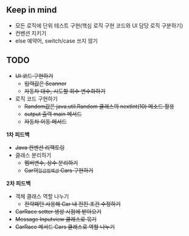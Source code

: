 ## Keep in mind
* 모든 로직에 단위 테스트 구현(핵심 로직 구현 코드와 UI 담당 로직 구분하기)
* 컨벤션 지키기
* else 예약어, switch/case 쓰지 않기

## TODO
* ~~UI 코드 구현하기~~
    * ~~입력값은 Scanner~~
    * ~~자동차 대수, 시도할 회수 변수화하기~~
* 로직 코드 구현하기
    * ~~Random값은 java.util.Random 클래스의 nextInt(10) 메소드 활용~~
    * ~~output 출력 main 메서드~~
    * ~~자동차 이동 메서드~~

**1차 피드백**
* ~~Java 컨벤션 리팩토링~~
* 클래스 분리하기
  * ~~멤버변수, 상수 분리하기~~
  * ~~Car의`일급컬렉션` Cars 구현하기~~

**2차 피드백**
* 객체 클래스 역할 나누기
  * ~~전략패턴 사용해 Car 내 전진 조건 수정하기~~ 
* ~~CarRace setter 생성 시점에 받아오기~~
* ~~Message Inputview 클래스로 묶기~~
* ~~CarRace 메서드 Cars 클래스로 역할 나누기~~
